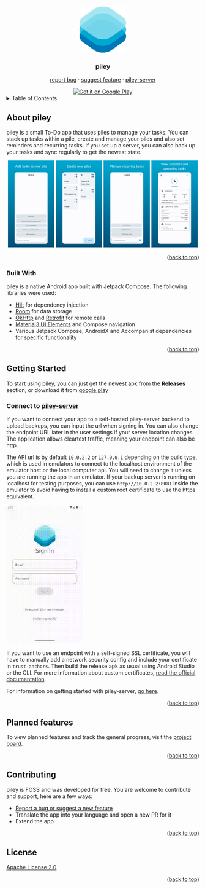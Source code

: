<a name="readme-top"></a>
<!-- READme template from: https://github.com/othneildrew/Best-README-Template
 MIT License Copyright (c) 2021 Othneil Drew -->


<br />
<div align="center">
  <a href="https://github.com/justdeko/piley">
    <img src="docs/assets/piley-logo.png" alt="Logo" height="120">
  </a>

<h3 align="center">piley</h3>

  <p align="center">
    <a href="https://github.com/justdeko/piley/issues">report bug</a>
    ·
    <a href="https://github.com/justdeko/piley/issues">suggest feature</a>
    ·
    <a href="https://github.com/justdeko/piley-server">piley-server</a>
  </p>
<a href='https://play.google.com/store/apps/details?id=com.dk.piley'><img alt='Get it on Google Play' src='https://play.google.com/intl/en_us/badges/static/images/badges/en_badge_web_generic.png' width="250"/></a>
</div>


<!-- TABLE OF CONTENTS -->
<details>
  <summary>Table of Contents</summary>
  <ol>
    <li>
      <a href="#about-piley">About piley</a>
      <ul>
        <li><a href="#tools-used">Tools used</a></li>
      </ul>
    </li>
    <li>
      <a href="#getting-started">Getting Started</a>
      <ul>
        <li><a href="#connect-to-piley-server">Connect to piley-server</a></li>
      </ul>
    </li>
    <li><a href="#contributing">Contributing</a></li>
    <li><a href="#license">License</a></li>
  </ol>
</details>

## About piley

piley is a small To-Do app that uses piles to manage your tasks. You can stack up tasks within a
pile, create and manage your piles and also set reminders and recurring tasks. If you set up a
server, you can also back up your tasks and sync regularly to get the newest state.

<div align="center">
  <p>
    <img src="docs/content/image/screenshot-pile.png" width="24%" />
    <img src="docs/content/image/screenshot-pile-overview.png" width="24%" />
    <img src="docs/content/image/screenshot-recurring-tasks.png" width="24%" /> 
    <img src="docs/content/image/screenshot-profile.png" width="24%" />
  </p>
</div>

<p align="right">(<a href="#readme-top">back to top</a>)</p>

### Built With

piley is a native Android app built with Jetpack Compose. The following libraries were used:

* [Hilt](https://dagger.dev/hilt/) for dependency injection
* [Room](https://developer.android.com/training/data-storage/room) for data storage
* [OkHttp](https://square.github.io/okhttp/) and [Retrofit](https://github.com/square/retrofit) for
  remote calls
* [Material3 UI Elements](https://developer.android.com/jetpack/androidx/releases/compose-material3)
  and Compose navigation
* Various Jetpack Compose, AndroidX and Accompanist dependencies for specific functionality

<p align="right">(<a href="#readme-top">back to top</a>)</p>

## Getting Started

To start using piley, you can just get the newest apk from the
**[Releases](https://github.com/justdeko/piley/releases)** section, or download it from [google
play](https://play.google.com/store/apps/details?id=com.dk.piley)

### Connect to [piley-server](https://github.com/justdeko/piley-server)

If you want to connect your app to a self-hosted piley-server backend to upload backups, you can
input the url when signing in. You can also change the endpoint URL later in the user settings if
your server location changes. The application allows cleartext traffic, meaning your endpoint can
also be http.

The API url is by default `10.0.2.2` or `127.0.0.1` depending on the build type, which is used in
emulators to connect to the localhost
environment of the emulator host or the local computer api. You will need to change it unless you
are running the app in an emulator. If your backup server is running on localhost for testing
purposes, you can use `http://10.0.2.2:8081` inside the emulator to avoid having to install a custom
root certificate to use the https equivalent.

<img style="border-radius: 8px;" src="docs/assets/change_url.gif" width="200" />

If you want to use an endpoint with a self-signed
SSL certificate, you will have to manually add a
network security config and include your certificate in `trust-anchors`. Then build the release apk
as usual using Android Studio or the CLI. For more information about custom
certificates, [read the official documentation](https://developer.android.com/training/articles/security-config#CustomTrust).

For information on getting started with
piley-server, [go here](https://github.com/justdeko/piley-server).

<p align="right">(<a href="#readme-top">back to top</a>)</p>

## Planned features

To view planned features and track the general progress, visit
the [project board](https://github.com/users/justdeko/projects/1).

<p align="right">(<a href="#readme-top">back to top</a>)</p>

## Contributing

piley is FOSS and was developed for free. You are welcome to contribute and support, here are a few
ways:

* [Report a bug or suggest a new feature](https://github.com/justdeko/piley/issues)
* Translate the app into your language and open a new PR for it
* Extend the app

<p align="right">(<a href="#readme-top">back to top</a>)</p>

## License

[Apache License 2.0](https://github.com/justdeko/piley/blob/main/LICENSE)

<p align="right">(<a href="#readme-top">back to top</a>)</p>
